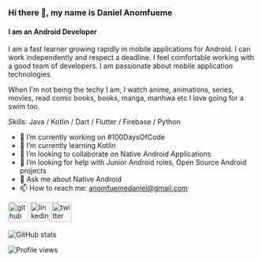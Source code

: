 ### Hi there 👋, my name is Daniel Anomfueme
#### I am an Android Developer
I am a fast learner growing rapidly in mobile applications for Android. I can work independently and respect a deadline. I feel comfortable working with a good team of developers. I am passionate about mobile application technologies. 

When I'm not being the techy I am, I watch anime, animations, series, movies, read comic books, books, manga, manhwa etc 
I love going for a swim too.

Skills: Java / Kotlin / Dart / Flutter / Firebase / Python

- 🔭 I’m currently working on #100DaysOfCode 
- 🌱 I’m currently learning Kotlin 
- 👯 I’m looking to collaborate on Native Android Applications  
- 🤔 I’m looking for help with Junior Android roles, Open Source Android projects 
- 💬 Ask me about Native Android 
- 📫 How to reach me: anomfuemedaniel@gmail.com 


[<img src='https://cdn.jsdelivr.net/npm/simple-icons@3.0.1/icons/github.svg' alt='github' height='40'>](https://github.com/@LifeofDan-EL)  [<img src='https://cdn.jsdelivr.net/npm/simple-icons@3.0.1/icons/linkedin.svg' alt='linkedin' height='40'>](https://www.linkedin.com/in/daniel-anomfueme-52591b162/)  [<img src='https://cdn.jsdelivr.net/npm/simple-icons@3.0.1/icons/twitter.svg' alt='twitter' height='40'>](https://twitter.com/LifeofDan_el)  

![GitHub stats](https://github-readme-stats.vercel.app/api?username=LifeofDan-EL&show_icons=true)  

![Profile views](https://gpvc.arturio.dev/LifeofDan-EL)  
